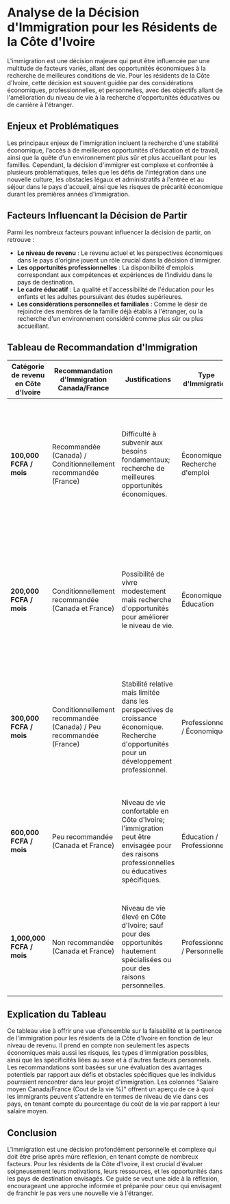 # Analyse de la Décision d'Immigration pour les Résidents de la Côte d'Ivoire

L'immigration est une décision majeure qui peut être influencée par une multitude de facteurs variés, allant des opportunités économiques à la recherche de meilleures conditions de vie. Pour les résidents de la Côte d'Ivoire, cette décision est souvent guidée par des considérations économiques, professionnelles, et personnelles, avec des objectifs allant de l'amélioration du niveau de vie à la recherche d'opportunités éducatives ou de carrière à l'étranger. 

## Enjeux et Problématiques

Les principaux enjeux de l'immigration incluent la recherche d'une stabilité économique, l'accès à de meilleures opportunités d'éducation et de travail, ainsi que la quête d'un environnement plus sûr et plus accueillant pour les familles. Cependant, la décision d'immigrer est complexe et confrontée à plusieurs problématiques, telles que les défis de l'intégration dans une nouvelle culture, les obstacles légaux et administratifs à l'entrée et au séjour dans le pays d'accueil, ainsi que les risques de précarité économique durant les premières années d'immigration.

## Facteurs Influencant la Décision de Partir

Parmi les nombreux facteurs pouvant influencer la décision de partir, on retrouve :

- **Le niveau de revenu** : Le revenu actuel et les perspectives économiques dans le pays d'origine jouent un rôle crucial dans la décision d'immigrer.
- **Les opportunités professionnelles** : La disponibilité d'emplois correspondant aux compétences et expériences de l'individu dans le pays de destination.
- **Le cadre éducatif** : La qualité et l'accessibilité de l'éducation pour les enfants et les adultes poursuivant des études supérieures.
- **Les considérations personnelles et familiales** : Comme le désir de rejoindre des membres de la famille déjà établis à l'étranger, ou la recherche d'un environnement considéré comme plus sûr ou plus accueillant.

## Tableau de Recommandation d'Immigration

| Catégorie de revenu en Côte d'Ivoire | Recommandation d'Immigration Canada/France | Justifications | Type d'Immigration | Risques et complexité du projet | Sexe et particularités | Salaire moyen Canada/France (Cout de la vie %) |
|--------------------------------------|-------------------------------------------|----------------|--------------------|--------------------------------|------------------------|---------------------------------------------|
| **100,000 FCFA / mois**              | Recommandée (Canada) / Conditionnellement recommandée (France) | Difficulté à subvenir aux besoins fondamentaux; recherche de meilleures opportunités économiques. | Économique / Recherche d'emploi | Élevés, nécessite une préparation minutieuse et des ressources pour l'installation initiale et la recherche d'emploi. | **Hommes et femmes jeunes** : Plus favorables pour les jeunes célibataires ou couples sans enfants, prêts à s'adapter et à saisir de nouvelles opportunités. **Femmes** : Possibilité d'accéder à des programmes de soutien, surtout si elles sont mères célibataires. | Canada: 55,000 CAD (80%) / France: 35,000 EUR (70%) |
| **200,000 FCFA / mois**              | Conditionnellement recommandée (Canada et France) | Possibilité de vivre modestement mais recherche d'opportunités pour améliorer le niveau de vie. | Économique / Éducation | Modérés, dépend de la disponibilité des opportunités éducatives et de la capacité d'adaptation au marché du travail. | **Jeunes professionnels** : Avantageux pour ceux cherchant à poursuivre des études supérieures ou à acquérir une expérience professionnelle internationale. **Femmes** : Peuvent bénéficier de bourses ou de programmes d'études spécifiques. | Canada: 55,000 CAD (80%) / France: 35,000 EUR (70%) |
| **300,000 FCFA / mois**              | Conditionnellement recommandée (Canada) / Peu recommandée (France) | Stabilité relative mais limitée dans les perspectives de croissance économique. Recherche d'opportunités pour un développement professionnel. | Professionnelle / Économique | Modérés, nécessite une recherche approfondie des opportunités professionnelles et peut impliquer une reconversion ou une montée en compétences. | **Personnes d'âge moyen** : Adaptation professionnelle, évaluation basée sur les compétences et l'expérience. **Femmes** : Particulièrement avantageux si elles possèdent des compétences dans des secteurs en demande. | Canada: 55,000 CAD (80%) / France: 35,000 EUR (70%) |
| **600,000 FCFA / mois**              | Peu recommandée (Canada et France) | Niveau de vie confortable en Côte d'Ivoire; l'immigration peut être envisagée pour des raisons professionnelles ou éducatives spécifiques. | Éducation / Professionnelle | Faibles à modérés, dépend des objectifs spécifiques et de la préparation en termes de compétences et d'opportunités professionnelles. | **Cadres supérieurs / Spécialistes** : Les opportunités dépendent fortement du secteur et des compétences spécialisées. **Femmes en carrière** : Avantageuses pour celles ayant des qualifications hautement spécialisées. | Canada: 75,000 CAD (60%) / France: 45,000 EUR (50%) |
| **1,000,000 FCFA / mois**            | Non recommandée (Canada et France) | Niveau de vie élevé en Côte d'Ivoire; sauf pour des opportunités hautement spécialisées ou pour des raisons personnelles. | Professionnelle / Personnelle | Faibles, principalement liés à l'adaptation culturelle et à la satisfaction des critères d'immigration pour des rôles hautement spécialisés. | **Personnes établies professionnellement** : Meilleures chances pour ceux avec des propositions d'emploi spécifiques. **Femmes leaders** : Opportunités dans des rôles de leadership ou des niches spécialisées. | Canada: 95,000 CAD (40%) / France: 55,000 EUR (35%) |

## Explication du Tableau

Ce tableau vise à offrir une vue d'ensemble sur la faisabilité et la pertinence de l'immigration pour les résidents de la Côte d'Ivoire en fonction de leur niveau de revenu. Il prend en compte non seulement les aspects économiques mais aussi les risques, les types d'immigration possibles, ainsi que les spécificités liées au sexe et à d'autres facteurs personnels. Les recommandations sont basées sur une évaluation des avantages potentiels par rapport aux défis et obstacles spécifiques que les individus pourraient rencontrer dans leur projet d'immigration. Les colonnes "Salaire moyen Canada/France (Cout de la vie %)" offrent un aperçu de ce à quoi les immigrants peuvent s'attendre en termes de niveau de vie dans ces pays, en tenant compte du pourcentage du coût de la vie par rapport à leur salaire moyen.

## Conclusion

L'immigration est une décision profondément personnelle et complexe qui doit être prise après mûre réflexion, en tenant compte de nombreux facteurs. Pour les résidents de la Côte d'Ivoire, il est crucial d'évaluer soigneusement leurs motivations, leurs ressources, et les opportunités dans les pays de destination envisagés. Ce guide se veut une aide à la réflexion, encourageant une approche informée et préparée pour ceux qui envisagent de franchir le pas vers une nouvelle vie à l'étranger.
